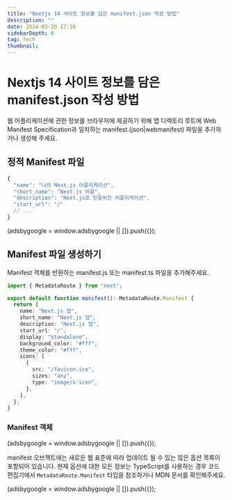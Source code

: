 ```yaml
---
title: "Nextjs 14 사이트 정보를 담은 manifest.json 작성 방법"
description: ""
date: 2024-03-20 17:39
sidebarDepth: 0
tag: Tech
thumbnail:
---
```


# Nextjs 14 사이트 정보를 담은 manifest.json 작성 방법

웹 어플리케이션에 관한 정보를 브라우저에 제공하기 위해 앱 디렉토리 루트에 Web Manifest Specification과 일치하는 manifest.(json|webmanifest) 파일을 추가하거나 생성해 주세요.

## 정적 Manifest 파일

```js
{
  "name": "나의 Next.js 어플리케이션",
  "short_name": "Next.js 어플",
  "description": "Next.js로 만들어진 어플리케이션",
  "start_url": "/"
  // ...
}
```

<!-- ui-log 수평형 -->

<ins class="adsbygoogle"
      style="display:block"
      data-ad-client="ca-pub-4877378276818686"
      data-ad-slot="9743150776"
      data-ad-format="auto"
      data-full-width-responsive="true"></ins>
<component is="script">
(adsbygoogle = window.adsbygoogle || []).push({});
</component>

## Manifest 파일 생성하기

Manifest 객체를 반환하는 manifest.js 또는 manifest.ts 파일을 추가해주세요.

```typescript
import { MetadataRoute } from "next";

export default function manifest(): MetadataRoute.Manifest {
  return {
    name: "Next.js 앱",
    short_name: "Next.js 앱",
    description: "Next.js 앱",
    start_url: "/",
    display: "standalone",
    background_color: "#fff",
    theme_color: "#fff",
    icons: [
      {
        src: "/favicon.ico",
        sizes: "any",
        type: "image/x-icon",
      },
    ],
  };
}
```

### Manifest 객체

<!-- ui-log 수평형 -->

<ins class="adsbygoogle"
      style="display:block"
      data-ad-client="ca-pub-4877378276818686"
      data-ad-slot="9743150776"
      data-ad-format="auto"
      data-full-width-responsive="true"></ins>
<component is="script">
(adsbygoogle = window.adsbygoogle || []).push({});
</component>

manifest 오브젝트에는 새로운 웹 표준에 따라 업데이트 될 수 있는 많은 옵션 목록이 포함되어 있습니다. 현재 옵션에 대한 모든 정보는 TypeScript를 사용하는 경우 코드 편집기에서 `MetadataRoute.Manifest` 타입을 참조하거나 MDN 문서를 확인해주세요.

<!-- ui-log 수평형 -->

<ins class="adsbygoogle"
      style="display:block"
      data-ad-client="ca-pub-4877378276818686"
      data-ad-slot="9743150776"
      data-ad-format="auto"
      data-full-width-responsive="true"></ins>
<component is="script">
(adsbygoogle = window.adsbygoogle || []).push({});
</component>
